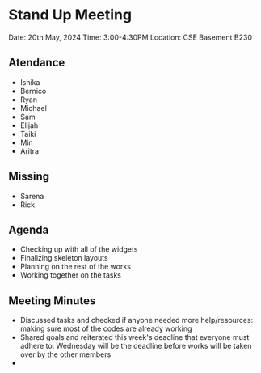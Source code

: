 # Stand Up Meeting
Date: 20th May, 2024
Time: 3:00-4:30PM
Location: CSE Basement B230

## Atendance
- Ishika
- Bernico
- Ryan
- Michael
- Sam
- Elijah
- Taiki
- Min
- Aritra

## Missing
- Sarena
- Rick

## Agenda
- Checking up with all of the widgets
- Finalizing skeleton layouts
- Planning on the rest of the works
- Working together on the tasks

## Meeting Minutes
- Discussed tasks and checked if anyone needed more help/resources: making sure most of the codes are already working
- Shared goals and reiterated this week's deadline that everyone must adhere to: Wednesday will be the deadline before works will be taken over by the other members
- 

